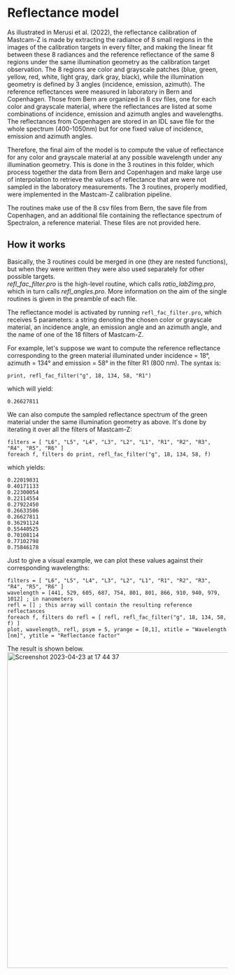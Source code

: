 # Reflectance model

As illustrated in Merusi et al. (2022), the reflectance calibration of Mastcam-Z is made by extracting the radiance of 8 small regions in the images of the calibration targets in every filter, and making the linear fit between these 8 radiances and the reference reflectance of the same 8 regions under the same illumination geometry as the calibration target observation. The 8 regions are color and grayscale patches (blue, green, yellow, red, white, light gray, dark gray, black), while the illumination geometry is defined by 3 angles (incidence, emission, azimuth). The reference reflectances were measured in laboratory in Bern and Copenhagen. Those from Bern are organized in 8 csv files, one for each color and grayscale material, where the reflectances are listed at some combinations of incidence, emission and azimuth angles and wavelengths. The reflectances from Copenhagen are stored in an IDL save file for the whole spectrum (400-1050nm) but for one fixed value of incidence, emission and azimuth angles.

Therefore, the final aim of the model is to compute the value of reflectance for any color and grayscale material at any possible wavelength under any illumination geometry. This is done in the 3 routines in this folder, which process together the data from Bern and Copenhagen and make large use of interpolation to retrieve the values of reflectance that are were not sampled in the laboratory measurements. The 3 routines, properly modified, were implemented in the Mastcam-Z calibration pipeline.

The routines make use of the 8 csv files from Bern, the save file from Copenhagen, and an additional file containing the reflectance spectrum of Spectralon, a reference material. These files are not provided here.

## How it works

Basically, the 3 routines could be merged in one (they are nested functions), but when they were written they were also used separately for other possible targets.<br>
<i>refl_fac_filter.pro</i> is the high-level routine, which calls <i>ratio_lab2img.pro</i>, which in turn calls <i>refl_angles.pro</i>. More information on the aim of the single routines is given in the preamble of each file.

The reflectance model is activated by running <code>refl_fac_filter.pro</code>, which receives 5 parameters: a string denoting the chosen color or grayscale material, an incidence angle, an emission angle and an azimuth angle, and the name of one of the 18 filters of Mastcam-Z. 

For example, let's suppose we want to compute the reference reflectance corresponding to the green material illuminated under incidence = 18°, azimuth = 134° and emission = 58° in the filter R1 (800 nm). The syntax is:

```
print, refl_fac_filter("g", 18, 134, 58, "R1")
```
which will yield:
```
0.26627811
```

We can also compute the sampled reflectance spectrum of the green material under the same illumination geometry as above. It's done by iterating it over all the filters of Mastcam-Z:
```
filters = [ "L6", "L5", "L4", "L3", "L2", "L1", "R1", "R2", "R3", "R4", "R5", "R6" ]
foreach f, filters do print, refl_fac_filter("g", 18, 134, 58, f)
```
which yields:
```
0.22019831
0.40171133
0.22300054
0.22114554
0.27922450
0.26633506
0.26627811
0.36291124
0.55440525
0.70108114
0.77102798
0.75846178
```
Just to give a visual example, we can plot these values against their corresponding wavelengths:
```
filters = [ "L6", "L5", "L4", "L3", "L2", "L1", "R1", "R2", "R3", "R4", "R5", "R6" ]
wavelength = [441, 529, 605, 687, 754, 801, 801, 866, 910, 940, 979, 1012] ; in nanometers
refl = [] ; this array will contain the resulting reference reflectances
foreach f, filters do refl = [ refl, refl_fac_filter("g", 18, 134, 58, f) ]
plot, wavelength, refl, psym = 5, yrange = [0,1], xtitle = "Wavelength [nm]", ytitle = "Reflectance factor"
```
The result is shown below.
<img width="723" alt="Screenshot 2023-04-23 at 17 44 37" src="https://user-images.githubusercontent.com/74593667/233849873-682b2a14-c940-40a4-84e4-4fa15cbf9b69.png">

